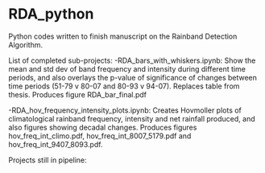 # RDA_python
Python codes written to finish manuscript on the Rainband Detection Algorithm.

List of completed sub-projects:
-RDA_bars_with_whiskers.ipynb: Show the mean and std dev of band frequency and intensity during different time periods, and also overlays the p-value of significance of changes between time periods (51-79 v 80-07 and 80-93 v 94-07). Replaces table from thesis. Produces figure RDA_bar_final.pdf

-RDA_hov_frequency_intensity_plots.ipynb: Creates Hovmoller plots of climatological rainband frequency, intensity and net rainfall produced, and also figures showing decadal changes. Produces figures hov_freq_int_climo.pdf, hov_freq_int_8007_5179.pdf and hov_freq_int_9407_8093.pdf.

Projects still in pipeline: 
